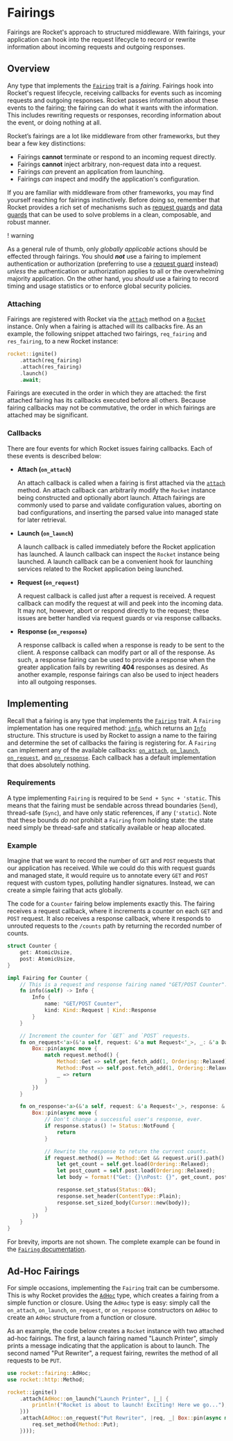 # Fairings

Fairings are Rocket's approach to structured middleware. With fairings, your
application can hook into the request lifecycle to record or rewrite information
about incoming requests and outgoing responses.

## Overview

Any type that implements the [`Fairing`] trait is a _fairing_. Fairings hook
into Rocket's request lifecycle, receiving callbacks for events such as incoming
requests and outgoing responses. Rocket passes information about these events to
the fairing; the fairing can do what it wants with the information. This
includes rewriting requests or responses, recording information about the event,
or doing nothing at all.

Rocket’s fairings are a lot like middleware from other frameworks, but they bear
a few key distinctions:

  * Fairings **cannot** terminate or respond to an incoming request directly.
  * Fairings **cannot** inject arbitrary, non-request data into a request.
  * Fairings _can_ prevent an application from launching.
  * Fairings _can_ inspect and modify the application's configuration.

If you are familiar with middleware from other frameworks, you may find yourself
reaching for fairings instinctively. Before doing so, remember that Rocket
provides a rich set of mechanisms such as [request guards] and [data guards]
that can be used to solve problems in a clean, composable, and robust manner.

! warning

  As a general rule of thumb, only _globally applicable_ actions should be
  effected through fairings. You should **_not_** use a fairing to implement
  authentication or authorization (preferring to use a [request guard] instead)
  _unless_ the authentication or authorization applies to all or the
  overwhelming majority application. On the other hand, you _should_ use a
  fairing to record timing and usage statistics or to enforce global security
  policies.

[`Fairing`]: @api/rocket/fairing/trait.Fairing.html
[request guard]: ../requests/#request-guards
[request guards]: ../requests/#request-guards
[data guards]: ../requests/#body-data

### Attaching

Fairings are registered with Rocket via the [`attach`] method on a [`Rocket`]
instance. Only when a fairing is attached will its callbacks fire. As an
example, the following snippet attached two fairings,  `req_fairing` and
`res_fairing`, to a new Rocket instance:

```rust
rocket::ignite()
    .attach(req_fairing)
    .attach(res_fairing)
    .launch()
    .await;
```

[`attach`]: @api/rocket/struct.Rocket.html#method.attach
[`Rocket`]: @api/rocket/struct.Rocket.html

Fairings are executed in the order in which they are attached: the first
attached fairing has its callbacks executed before all others. Because fairing
callbacks may not be commutative, the order in which fairings are attached may
be significant.

### Callbacks

There are four events for which Rocket issues fairing callbacks. Each of these
events is described below:

  * **Attach (`on_attach`)**

    An attach callback is called when a fairing is first attached via the
    [`attach`](@api/rocket/struct.Rocket.html#method.attach) method. An attach
    callback can arbitrarily modify the `Rocket` instance being constructed and
    optionally abort launch. Attach fairings are commonly used to parse and
    validate configuration values, aborting on bad configurations, and inserting
    the parsed value into managed state for later retrieval.

  * **Launch (`on_launch`)**

    A launch callback is called immediately before the Rocket application has
    launched. A launch callback can inspect the `Rocket` instance being
    launched. A launch callback can be a convenient hook for launching services
    related to the Rocket application being launched.

  * **Request (`on_request`)**

    A request callback is called just after a request is received. A request
    callback can modify the request at will and peek into the incoming data. It
    may not, however, abort or respond directly to the request; these issues are
    better handled via request guards or via response callbacks.

  * **Response (`on_response`)**

    A response callback is called when a response is ready to be sent to the
    client. A response callback can modify part or all of the response. As such,
    a response fairing can be used to provide a response when the greater
    application fails by rewriting **404** responses as desired. As another
    example, response fairings can also be used to inject headers into all
    outgoing responses.

## Implementing

Recall that a fairing is any type that implements the [`Fairing`] trait. A
`Fairing` implementation has one required method: [`info`], which returns an
[`Info`] structure. This structure is used by Rocket to assign a name to the
fairing and determine the set of callbacks the fairing is registering for. A
`Fairing` can implement any of the available callbacks: [`on_attach`],
[`on_launch`], [`on_request`], and [`on_response`]. Each callback has a default
implementation that does absolutely nothing.

[`Info`]: @api/rocket/fairing/struct.Info.html
[`info`]: @api/rocket/fairing/trait.Fairing.html#tymethod.info
[`on_attach`]: @api/rocket/fairing/trait.Fairing.html#method.on_attach
[`on_launch`]: @api/rocket/fairing/trait.Fairing.html#method.on_launch
[`on_request`]: @api/rocket/fairing/trait.Fairing.html#method.on_request
[`on_response`]: @api/rocket/fairing/trait.Fairing.html#method.on_response

### Requirements

A type implementing `Fairing` is required to be `Send + Sync + 'static`. This
means that the fairing must be sendable across thread boundaries (`Send`),
thread-safe (`Sync`), and have only static references, if any (`'static`). Note
that these bounds _do not_ prohibit a `Fairing` from holding state: the state
need simply be thread-safe and statically available or heap allocated.

### Example

Imagine that we want to record the number of `GET` and `POST` requests that our
application has received. While we could do this with request guards and managed
state, it would require us to annotate every `GET` and `POST` request with
custom types, polluting handler signatures. Instead, we can create a simple
fairing that acts globally.

The code for a `Counter` fairing below implements exactly this. The fairing
receives a request callback, where it increments a counter on each `GET` and
`POST` request. It also receives a response callback, where it responds to
unrouted requests to the `/counts` path by returning the recorded number of
counts.

```rust
struct Counter {
    get: AtomicUsize,
    post: AtomicUsize,
}

impl Fairing for Counter {
    // This is a request and response fairing named "GET/POST Counter".
    fn info(&self) -> Info {
        Info {
            name: "GET/POST Counter",
            kind: Kind::Request | Kind::Response
        }
    }

    // Increment the counter for `GET` and `POST` requests.
    fn on_request<'a>(&'a self, request: &'a mut Request<'_>, _: &'a Data) -> BoxFuture<'a, ()> {
        Box::pin(async move {
            match request.method() {
                Method::Get => self.get.fetch_add(1, Ordering::Relaxed),
                Method::Post => self.post.fetch_add(1, Ordering::Relaxed),
                _ => return
            }
        })
    }

    fn on_response<'a>(&'a self, request: &'a Request<'_>, response: &'a mut Response<'_>) -> BoxFuture<'a, ()> {
        Box::pin(async move {
            // Don't change a successful user's response, ever.
            if response.status() != Status::NotFound {
                return
            }

            // Rewrite the response to return the current counts.
            if request.method() == Method::Get && request.uri().path() == "/counts" {
                let get_count = self.get.load(Ordering::Relaxed);
                let post_count = self.post.load(Ordering::Relaxed);
                let body = format!("Get: {}\nPost: {}", get_count, post_count);

                response.set_status(Status::Ok);
                response.set_header(ContentType::Plain);
                response.set_sized_body(Cursor::new(body));
            }
        })
    }
}
```

For brevity, imports are not shown. The complete example can be found in the
[`Fairing` documentation](@api/rocket/fairing/trait.Fairing.html#example).

## Ad-Hoc Fairings

For simple occasions, implementing the `Fairing` trait can be cumbersome. This
is why Rocket provides the [`AdHoc`] type, which creates a fairing from a simple
function or closure. Using the `AdHoc` type is easy: simply call the
`on_attach`, `on_launch`, `on_request`, or `on_response` constructors on `AdHoc`
to create an `AdHoc` structure from a function or closure.

As an example, the code below creates a `Rocket` instance with two attached
ad-hoc fairings. The first, a launch fairing named "Launch Printer", simply
prints a message indicating that the application is about to launch. The
second named "Put Rewriter", a request fairing, rewrites the method of all
requests to be `PUT`.

```rust
use rocket::fairing::AdHoc;
use rocket::http::Method;

rocket::ignite()
    .attach(AdHoc::on_launch("Launch Printer", |_| {
        println!("Rocket is about to launch! Exciting! Here we go...");
    }))
    .attach(AdHoc::on_request("Put Rewriter", |req, _| Box::pin(async move {
        req.set_method(Method::Put);
    })));
```

[`AdHoc`]: @api/rocket/fairing/struct.AdHoc.html
